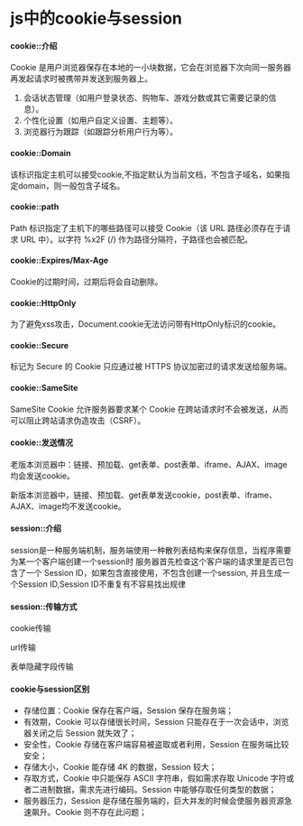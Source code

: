# js中的cookie与session

#### cookie::介绍

Cookie 是用户浏览器保存在本地的一小块数据，它会在浏览器下次向同一服务器再发起请求时被携带并发送到服务器上。
1. 会话状态管理（如用户登录状态、购物车、游戏分数或其它需要记录的信息）。
2. 个性化设置（如用户自定义设置、主题等）。
3. 浏览器行为跟踪（如跟踪分析用户行为等）。

#### cookie::Domain

该标识指定主机可以接受cookie,不指定默认为当前文档，不包含子域名，如果指定domain，则一般包含子域名。

#### cookie::path

Path 标识指定了主机下的哪些路径可以接受 Cookie（该 URL 路径必须存在于请求 URL 中）。以字符 %x2F (/) 作为路径分隔符，子路径也会被匹配。

#### cookie::Expires/Max-Age

Cookie的过期时间，过期后将会自动删除。

#### cookie::HttpOnly

为了避免xss攻击，Document.cookie无法访问带有HttpOnly标识的cookie。

#### cookie::Secure

标记为 Secure 的 Cookie 只应通过被 HTTPS 协议加密过的请求发送给服务端。

#### cookie::SameSite

SameSite Cookie 允许服务器要求某个 Cookie 在跨站请求时不会被发送，从而可以阻止跨站请求伪造攻击（CSRF）。

#### cookie::发送情况

老版本浏览器中：链接、预加载、get表单、post表单、iframe、AJAX、image均会发送cookie。

新版本浏览器中，链接、预加载、get表单发送cookie，post表单、iframe、AJAX、image均不发送cookie。

#### session::介绍

session是一种服务端机制，服务端使用一种散列表结构来保存信息，当程序需要为某一个客户端创建一个session时
服务器首先检查这个客户端的请求里是否已包含了一个 Session ID，如果包含直接使用，不包含创建一个session,
并且生成一个Session ID,Session ID不重复有不容易找出规律

#### session::传输方式

cookie传输

url传输

表单隐藏字段传输

#### cookie与session区别

- 存储位置：Cookie 保存在客户端，Session 保存在服务端；
- 有效期，Cookie 可以存储很长时间，Session 只能存在于一次会话中，浏览器关闭之后 Session 就失效了；
- 安全性，Cookie 存储在客户端容易被盗取或者利用，Session 在服务端比较安全；
- 存储大小，Cookie 能存储 4K 的数据，Session 较大；
- 存取方式，Cookie 中只能保存 ASCII 字符串，假如需求存取 Unicode 字符或者二进制数据，需求先进行编码。Session 中能够存取任何类型的数据；
- 服务器压力，Session 是存储在服务端的，巨大并发的时候会使服务器资源急速飙升。Cookie 则不存在此问题；










